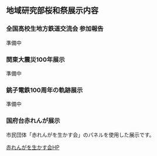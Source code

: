 ## 地域研究部桜和祭展示内容
### 全国高校生地方鉄道交流会 参加報告
<p>準備中</p>

### 関東大震災100年展示
<p>準備中</p>

### 銚子電鉄100周年の軌跡展示
<p>準備中</p>

 ### 国府台赤れんが展示
 <p>市民団体「赤れんがを生かす会」のパネルを使用した展示です。</p>

 [赤れんがを生かす会HP](https://ichibun.net/akarenga/index.php?QBlog)

 
